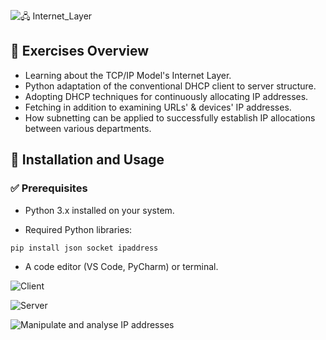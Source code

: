 ![🖧 Internet_Layer](https://github.com/user-attachments/assets/4ad6836b-39ba-4d18-b629-d300a68ddacc)
## 📝 Exercises Overview

- Learning about the TCP/IP Model's Internet Layer. 
- Python adaptation of the conventional DHCP client to server structure. 
- Adopting DHCP techniques for continuously allocating IP addresses. 
- Fetching in addition to examining URLs' & devices' IP addresses. 
- How subnetting can be applied to successfully establish IP allocations between various departments.

## 🚀 Installation and Usage

### ✅ Prerequisites

- Python 3.x installed on your system.

- Required Python libraries:

```pip install json socket ipaddress```

- A code editor (VS Code, PyCharm) or terminal.


![Client](https://github.com/user-attachments/assets/4ca4d66a-c6ab-45cc-839e-cddf85f95ea9)

![Server](https://github.com/user-attachments/assets/5033618d-cebf-4948-862e-73a7971d0275)

![Manipulate and analyse IP addresses](https://github.com/user-attachments/assets/f50c8ed6-e710-4d39-b48b-ff3ed0020ee0)
